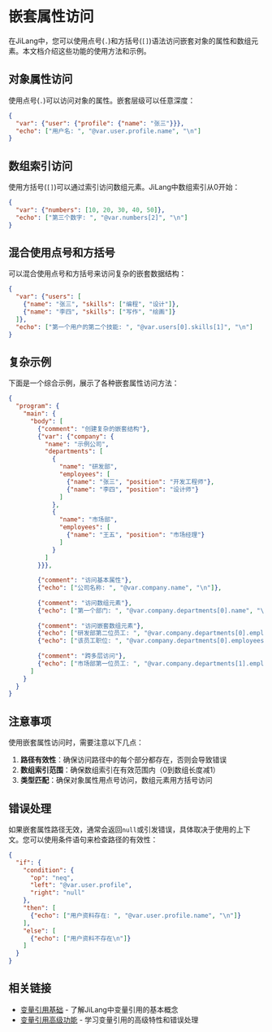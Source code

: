 # 嵌套属性访问

在JiLang中，您可以使用点号(`.`)和方括号(`[]`)语法访问嵌套对象的属性和数组元素。本文档介绍这些功能的使用方法和示例。

## 对象属性访问

使用点号(`.`)可以访问对象的属性。嵌套层级可以任意深度：

```json
{
  "var": {"user": {"profile": {"name": "张三"}}},
  "echo": ["用户名: ", "@var.user.profile.name", "\n"]
}
```

## 数组索引访问

使用方括号(`[]`)可以通过索引访问数组元素。JiLang中数组索引从0开始：

```json
{
  "var": {"numbers": [10, 20, 30, 40, 50]},
  "echo": ["第三个数字: ", "@var.numbers[2]", "\n"]
}
```

## 混合使用点号和方括号

可以混合使用点号和方括号来访问复杂的嵌套数据结构：

```json
{
  "var": {"users": [
    {"name": "张三", "skills": ["编程", "设计"]},
    {"name": "李四", "skills": ["写作", "绘画"]}
  ]},
  "echo": ["第一个用户的第二个技能: ", "@var.users[0].skills[1]", "\n"]
}
```

## 复杂示例

下面是一个综合示例，展示了各种嵌套属性访问方法：

```json
{
  "program": {
    "main": {
      "body": [
        {"comment": "创建复杂的嵌套结构"},
        {"var": {"company": {
          "name": "示例公司",
          "departments": [
            {
              "name": "研发部",
              "employees": [
                {"name": "张三", "position": "开发工程师"},
                {"name": "李四", "position": "设计师"}
              ]
            },
            {
              "name": "市场部",
              "employees": [
                {"name": "王五", "position": "市场经理"}
              ]
            }
          ]
        }}},
        
        {"comment": "访问基本属性"},
        {"echo": ["公司名称: ", "@var.company.name", "\n"]},
        
        {"comment": "访问数组元素"},
        {"echo": ["第一个部门: ", "@var.company.departments[0].name", "\n"]},
        
        {"comment": "访问嵌套数组元素"},
        {"echo": ["研发部第二位员工: ", "@var.company.departments[0].employees[1].name", "\n"]},
        {"echo": ["该员工职位: ", "@var.company.departments[0].employees[1].position", "\n"]},
        
        {"comment": "跨多层访问"},
        {"echo": ["市场部第一位员工: ", "@var.company.departments[1].employees[0].name", "\n"]}
      ]
    }
  }
}
```

## 注意事项

使用嵌套属性访问时，需要注意以下几点：

1. **路径有效性**：确保访问路径中的每个部分都存在，否则会导致错误
2. **数组索引范围**：确保数组索引在有效范围内（0到数组长度减1）
3. **类型匹配**：确保对象属性用点号访问，数组元素用方括号访问

## 错误处理

如果嵌套属性路径无效，通常会返回`null`或引发错误，具体取决于使用的上下文。您可以使用条件语句来检查路径的有效性：

```json
{
  "if": {
    "condition": {
      "op": "neq",
      "left": "@var.user.profile",
      "right": "null"
    },
    "then": [
      {"echo": ["用户资料存在: ", "@var.user.profile.name", "\n"]}
    ],
    "else": [
      {"echo": ["用户资料不存在\n"]}
    ]
  }
}
```

## 相关链接

- [变量引用基础](variable-references-basics.zh.md) - 了解JiLang中变量引用的基本概念
- [变量引用高级功能](advanced-variable-references.zh.md) - 学习变量引用的高级特性和错误处理 